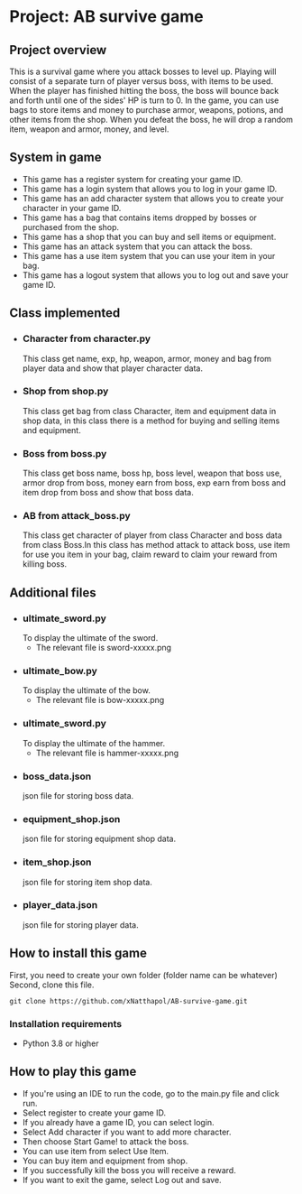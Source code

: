 # Project: AB survive game

## Project overview

This is a survival game where you attack bosses to level up. Playing will consist of a separate turn of player versus boss, with items to be used. When the player has finished hitting the boss, the boss will bounce back and forth until one of the sides' HP is turn to 0. In the game, you can use bags to store items and money to purchase armor, weapons, potions, and other items from the shop. When you defeat the boss, he will drop a random item, weapon and armor, money, and level.

## System in game

- This game has a register system for creating your game ID.
- This game has a login system that allows you to log in your game ID.
- This game has an add character system that allows you to create your character in your game ID.
- This game has a bag that contains items dropped by bosses or purchased from the shop.
- This game has a shop that you can buy and sell items or equipment.
- This game has an attack system that you can attack the boss.
- This game has a use item system that you can use your item in your bag.
- This game has a logout system that allows you to log out and save your game ID.

## Class implemented

- ### Character from character.py
    This class get name, exp, hp, weapon, armor, money and bag from player data and show that player character data.
- ### Shop from shop.py
    This class get bag from class Character, item and equipment data in shop data, in this class there is a method for buying and selling items and equipment.
- ### Boss from boss.py
    This class get boss name, boss hp, boss level, weapon that boss use, armor drop from boss, money earn from boss, exp earn from boss and item drop from boss and show that boss data.
- ### AB from attack_boss.py
    This class get character of player from class Character and boss data from class Boss.In this class has method attack to attack boss, use item for use you item in your bag, claim reward to claim your reward from killing boss.

## Additional files

- ### ultimate_sword.py
    To display the ultimate of the sword.
    - The relevant file is sword-xxxxx.png
- ### ultimate_bow.py
    To display the ultimate of the bow.
    - The relevant file is bow-xxxxx.png
- ### ultimate_sword.py
    To display the ultimate of the hammer.
    - The relevant file is hammer-xxxxx.png
- ### boss_data.json
    json file for storing boss data.
- ### equipment_shop.json
    json file for storing equipment shop data.
- ### item_shop.json
    json file for storing item shop data.
- ### player_data.json
    json file for storing player data.

## How to install this game

First, you need to create your own folder (folder name can be whatever)
Second, clone this file.

``git clone https://github.com/xNatthapol/AB-survive-game.git``

### Installation requirements

- Python 3.8 or higher

## How to play this game

- If you're using an IDE to run the code, go to the main.py file and click run.
- Select register to create your game ID.
- If you already have a game ID, you can select login.
- Select Add character if you want to add more character.
- Then choose Start Game! to attack the boss.
- You can use item from select Use Item.
- You can buy item and equipment from shop.
- If you successfully kill the boss you will receive a reward.
- If you want to exit the game, select Log out and save.
